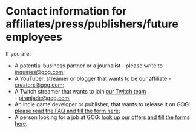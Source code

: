 Contact information for affiliates/press/publishers/future employees
====================================================================

If you are:

*   A potential business partner or a journalist - please write to [inquiries@gog.com](mailto:inquiries@GOG.COM);
*   A YouTuber, streamer or blogger that wants to be our affiliate - [creators@gog.com](mailto:creators@gog.com);
*   A Twitch streamer that wants to join [our Twitch team](https://www.twitch.tv/gogcom)  
    \- [piranjade@gog.com](mailto:piranjade@GOG.COM);
*   An indie game developer or publisher, that wants to release it on GOG: [please read the FAQ and fill the form here](https://www.gog.com/indie);
*   A person looking for a job at GOG: [look up our offers and fill the forms here](https://www.gog.com/work).
